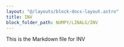 ```yaml
---
layout: "@/layouts/block-docs-layout.astro"
title: INV
block_folder_path: NUMPY/LINALG/INV
---
```


This is the Markdown file for INV

